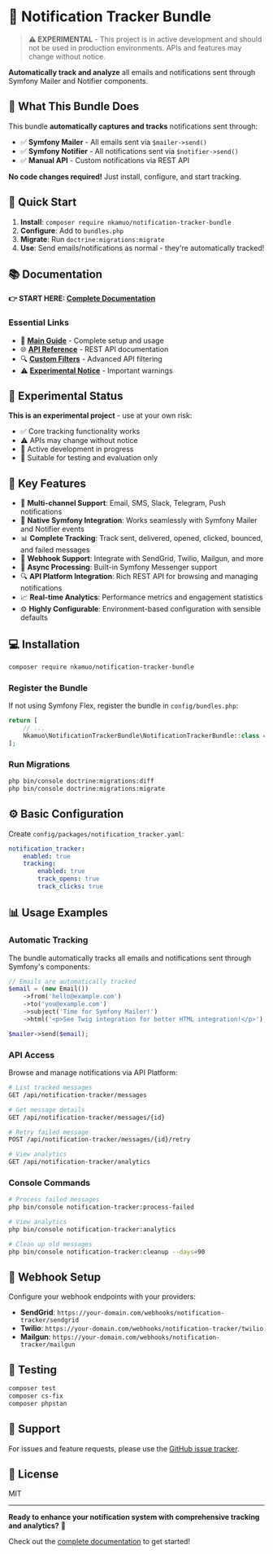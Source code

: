 # 📧 Notification Tracker Bundle

> **⚠️ EXPERIMENTAL** - This project is in active development and should not be used in production environments. APIs and features may change without notice.

**Automatically track and analyze** all emails and notifications sent through Symfony Mailer and Notifier components.

## 🎯 What This Bundle Does

This bundle **automatically captures and tracks** notifications sent through:
- ✅ **Symfony Mailer** - All emails sent via `$mailer->send()`
- ✅ **Symfony Notifier** - All notifications sent via `$notifier->send()`  
- ✅ **Manual API** - Custom notifications via REST API

**No code changes required!** Just install, configure, and start tracking.

## 🚀 Quick Start

1. **Install**: `composer require nkamuo/notification-tracker-bundle`
2. **Configure**: Add to `bundles.php`
3. **Migrate**: Run `doctrine:migrations:migrate`
4. **Use**: Send emails/notifications as normal - they're automatically tracked!

## 📚 Documentation

**👉 START HERE: [Complete Documentation](docs/MAIN_DOCUMENTATION.md)**

### Essential Links
- 📖 **[Main Guide](docs/MAIN_DOCUMENTATION.md)** - Complete setup and usage
- 🌐 **[API Reference](docs/API_REFERENCE.md)** - REST API documentation  
- 🔍 **[Custom Filters](docs/API_FILTERS.md)** - Advanced API filtering
- ⚠️ **[Experimental Notice](EXPERIMENTAL.md)** - Important warnings

## 🧪 Experimental Status

**This is an experimental project** - use at your own risk:
- ✅ Core tracking functionality works
- ⚠️ APIs may change without notice  
- 🚧 Active development in progress
- 🔬 Suitable for testing and evaluation only

## 🎯 Key Features

- 📧 **Multi-channel Support**: Email, SMS, Slack, Telegram, Push notifications
- 🔄 **Native Symfony Integration**: Works seamlessly with Symfony Mailer and Notifier events
- 📊 **Complete Tracking**: Track sent, delivered, opened, clicked, bounced, and failed messages
- 🔗 **Webhook Support**: Integrate with SendGrid, Twilio, Mailgun, and more
- 🚀 **Async Processing**: Built-in Symfony Messenger support
- 🔍 **API Platform Integration**: Rich REST API for browsing and managing notifications
- 📈 **Real-time Analytics**: Performance metrics and engagement statistics
- ⚙️ **Highly Configurable**: Environment-based configuration with sensible defaults

## 💻 Installation

```bash
composer require nkamuo/notification-tracker-bundle
```

### Register the Bundle

If not using Symfony Flex, register the bundle in `config/bundles.php`:

```php
return [
    // ...
    Nkamuo\NotificationTrackerBundle\NotificationTrackerBundle::class => ['all' => true],
];
```

### Run Migrations

```bash
php bin/console doctrine:migrations:diff
php bin/console doctrine:migrations:migrate
```

## ⚙️ Basic Configuration

Create `config/packages/notification_tracker.yaml`:

```yaml
notification_tracker:
    enabled: true
    tracking:
        enabled: true
        track_opens: true
        track_clicks: true
```

## 📊 Usage Examples

### Automatic Tracking

The bundle automatically tracks all emails and notifications sent through Symfony's components:

```php
// Emails are automatically tracked
$email = (new Email())
    ->from('hello@example.com')
    ->to('you@example.com')
    ->subject('Time for Symfony Mailer!')
    ->html('<p>See Twig integration for better HTML integration!</p>');

$mailer->send($email);
```

### API Access

Browse and manage notifications via API Platform:

```bash
# List tracked messages
GET /api/notification-tracker/messages

# Get message details  
GET /api/notification-tracker/messages/{id}

# Retry failed message
POST /api/notification-tracker/messages/{id}/retry

# View analytics
GET /api/notification-tracker/analytics
```

### Console Commands

```bash
# Process failed messages
php bin/console notification-tracker:process-failed

# View analytics
php bin/console notification-tracker:analytics

# Clean up old messages
php bin/console notification-tracker:cleanup --days=90
```

## 🔗 Webhook Setup

Configure your webhook endpoints with your providers:

- **SendGrid**: `https://your-domain.com/webhooks/notification-tracker/sendgrid`
- **Twilio**: `https://your-domain.com/webhooks/notification-tracker/twilio`
- **Mailgun**: `https://your-domain.com/webhooks/notification-tracker/mailgun`

## 🧪 Testing

```bash
composer test
composer cs-fix
composer phpstan
```

## 🤝 Support

For issues and feature requests, please use the [GitHub issue tracker](https://github.com/nkamuo/notification-tracker-bundle/issues).

## 📄 License

MIT

---

**Ready to enhance your notification system with comprehensive tracking and analytics?** 🚀

Check out the [complete documentation](docs/MAIN_DOCUMENTATION.md) to get started!
